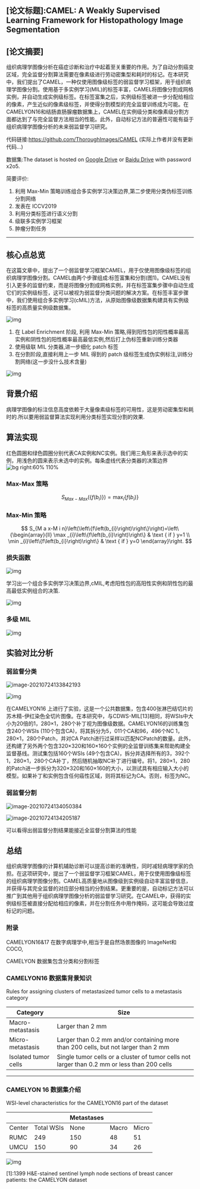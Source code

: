 ## [论文标题]:CAMEL: A Weakly Supervised Learning Framework for Histopathology Image Segmentation

## [论文摘要]

组织病理学图像分析在癌症诊断和治疗中起着至关重要的作用。为了自动分割癌变区域，完全监督分割算法需要在像素级进行劳动密集型和耗时的标记。在本研究中，我们提出了CAMEL，一种仅使用图像级标签的弱监督学习框架，用于组织病理学图像分割。使用基于多实例学习(MIL)的标签丰富，CAMEL将图像分割成网格实例，并自动生成实例级标签。在标签富集之后，实例级标签被进一步分配给相应的像素，产生近似的像素级标签，并使得分割模型的完全监督训练成为可能。在CAMELYON16和结肠直肠腺瘤数据集上，CAMEL在实例级分类和像素级分割方面都达到了与完全监督方法相当的性能。此外，自动标记方法的普遍性可能有益于组织病理学图像分析的未来弱监督学习研究。



代码链接:https://github.com/ThoroughImages/CAMEL (实际上作者并没有更新代码…)



数据集:The dataset is hosted on [Google Drive](https://drive.google.com/open?id=1brr8CnU6ddzAYT157wkdXjbSzoiIDF9y) or [Baidu Drive](https://pan.baidu.com/s/1kk3rUgFkY7b3FX9g--w_5g) with password x2o5.



简要评价:

1. 利用 Max-Min 策略训练组合多实例学习决策边界,第二步使用分类伪标签训练分割网络
2. 发表在 ICCV2019
3. 利用分类标签进行语义分割
4. 级联多实例学习框架
5. 肿瘤分割任务





------

## 核心点总览

在这篇文章中，提出了一个弱监督学习框架CAMEL，用于仅使用图像级标签的组织病理学图像分割。CAMEL由两个步骤组成:标签富集和分割(图1)。CAMEL没有引入更多的监督约束，而是将图像分割成网格实例，并在标签富集步骤中自动生成它们的实例级标签，这可以被视为弱监督分类问题的解决方案。在标签丰富步骤中，我们使用组合多实例学习(cMIL)方法，从原始图像级数据集构建具有实例级标签的高质量实例级数据集。

![img](https://cy-1256894686.cos.ap-beijing.myqcloud.com/1626246377234-c9ee8a0b-7f31-4fff-8c55-d26ebf6d801c.png)

1. 在 Label Enrichment 阶段, 利用 Max-Min 策略,得到阳性包的阳性概率最高实例和阴性包的阳性概率最高最低实例,然后打上伪标签重新训练分类器
2. 使用级联 MIL 分类器,进一步细化 patch 标签
3. 在分割阶段,直接利用上一步 MIL 得到的 patch 级标签生成伪实例标注,训练分割网络(这一步没什么技术含量)



![img](https://cy-1256894686.cos.ap-beijing.myqcloud.com/1626245675749-b1832803-3c6d-4e05-92a6-74b81808f99c.png)



## 背景介绍

病理学图像的标注信息高度依赖于大量像素级标签的可用性，这是劳动密集型和耗时的.所以要用弱监督算法实现利用分类标签实现分割的效果.



## 算法实现

红色圆圈和绿色圆圈分别代表CA实例和NC实例。我们用三角形来表示选中的实例，用浅色的圆来表示未选中的实例。每条虚线代表分类器的决策边界
![bg right:60% 110%](https://cy-1256894686.cos.ap-beijing.myqcloud.com/20210306180524.png)

### Max-Max 策略

$$
S_{M a x-M a x}\left(\left\{f\left(b_{i}\right)\right\}\right)=\max _{i}\left\{f\left(b_{i}\right)\right\}
$$

### Max-Min 策略

$$
S_{M a x-M i n}\left(\left\{f\left(b_{i}\right)\right\}\right)=\left\{\begin{array}{ll}
\max _{i}\left\{f\left(b_{i}\right)\right\} & \text { if } y=1 \\
\min _{i}\left\{f\left(b_{i}\right)\right\} & \text { if } y=0
\end{array}\right.
$$



### 损失函数



![img](https://cy-1256894686.cos.ap-beijing.myqcloud.com/1626247767675-ffb031c5-91e8-46ef-8de7-0837454fea16.png)

学习出一个组合多实例学习决策边界,cMIL,考虑阳性包的高阳性实例和阴性包的最高最低实例组合的决策.





![img](https://cy-1256894686.cos.ap-beijing.myqcloud.com/1626246921865-10108585-1a47-4ecb-af69-ca81b66c6123.png)

### 多级 MIL

![img](https://cy-1256894686.cos.ap-beijing.myqcloud.com/1626246617338-8714ff93-7088-44bf-892f-54bce977d7f2.png)

## 实验对比分析

### 弱监督分类

![image-20210724133842193](https://cy-1256894686.cos.ap-beijing.myqcloud.com/image-20210724133842193.png)

![img](https://cy-1256894686.cos.ap-beijing.myqcloud.com/1626246865756-65a0a898-ff9d-4a4c-9441-13ff3a3099dd.png)

在CAMELYON16 上进行了实验，这是一个公共数据集，包含400张淋巴结切片的苏木精-伊红染色全切片图像。在本研究中，与CDWS-MIL[13]相同，将WSIs中大小为20倍的1，280×1，280个补丁视为图像级数据。CAMELYON16的训练集包含240个WSIs (110个包含CA)，将其拆分为5，011个CA和96，496个NC 1，280×1，280个Patch，并对CA Patch进行过采样以匹配NCPatch的数量。此外，还构建了另外两个包含320×320和160×160个实例的全监督训练集来帮助构建全监督基线。测试集包括160个WSIs (49个包含CA)，拆分并选择所有的3，392个1，280×1，280个CA补丁，然后随机抽取NC补丁进行编号。将1，280×1，280的Patch进一步拆分为320×320和160×160的大小，以测试具有相应输入大小的模型。如果补丁和实例包含任何癌性区域，则将其标记为CA。否则，标签为NC。



### 弱监督分割

![image-20210724134050384](https://cy-1256894686.cos.ap-beijing.myqcloud.com/image-20210724134050384.png)

![image-20210724134205187](https://cy-1256894686.cos.ap-beijing.myqcloud.com/image-20210724134205187.png)

可以看得出弱监督分割结果能接近全监督分割算法的性能



## 总结

组织病理学图像的计算机辅助诊断可以提高诊断的准确性，同时减轻病理学家的负担。在这项研究中，提出了一个弱监督学习框架CAMEL，用于仅使用图像级标签的组织病理学图像分割。CAMEL高质量地从图像级到实例级自动丰富监督信息，并获得与其完全监督的对应部分相当的分割结果。更重要的是，自动标记方法可以推广到其他用于组织病理学图像分析的弱监督学习研究。在CAMEL中，获得的实例级标签被直接分配给相应的像素，并在分割任务中用作掩码，这可能会导致过度标记的问题。

### 附录

CAMELYON16&17 在数字病理学中,相当于是自然场景图像的 ImageNet和 COCO,

CAMELYON 数据集包含分类和分割标签

### CAMELYON16 数据集背景知识

Rules for assigning clusters of metastasized tumor cells to a metastasis category

| **Category**         | **Size**                                                     |
| -------------------- | ------------------------------------------------------------ |
| Macro-metastasis     | Larger than 2 mm                                             |
| Micro-metastasis     | Larger than 0.2 mm and/or containing more than 200 cells, but not larger than 2 mm |
| Isolated tumor cells | Single tumor cells or a cluster of tumor cells not larger than 0.2 mm or less than 200 cells |

------

### CAMELYON 16 数据集介绍

WSI-level characteristics for the CAMELYON16 part of the dataset

|        |            | **Metastases** |       |       |
| ------ | ---------- | -------------- | ----- | ----- |
| Center | Total WSIs | None           | Macro | Micro |
| RUMC   | 249        | 150            | 48    | 51    |
| UMCU   | 150        | 90             | 34    | 26    |

![img](https://cy-1256894686.cos.ap-beijing.myqcloud.com/1627016682887-fec6cfc1-4612-4ae9-a9d3-ae291b163886.png)

[1]:1399 H&E-stained sentinel lymph node sections of breast cancer patients: the CAMELYON dataset

